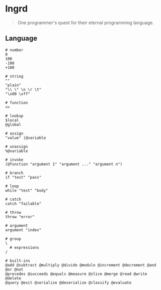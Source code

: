 # lngrd

> One programmer's quest for their eternal programming language.

## Language

    # number
    0
    100
    -100
    +100

    # string
    ""
    "plain"
    "\\ \" \n \r \t"
    "\x00 \xff"

    # function
    <>

    # lookup
    $local
    @global

    # assign
    "value" |@variable

    # unassign
    %@variable

    # invoke
    (@function "argument 1" "argument ..." "argument n")

    # branch
    if "test" "pass"

    # loop
    while "test" "body"

    # catch
    catch "failable"

    # throw
    throw "error"

    # argument
    argument "index"

    # group
    \
      # expressions
    /

    # built-ins
    @add @subtract @multiply @divide @modulo @increment @decrement @and @or @not
    @precedes @succeeds @equals @measure @slice @merge @read @write @delete
    @query @exit @serialize @deserialize @classify @evaluate
